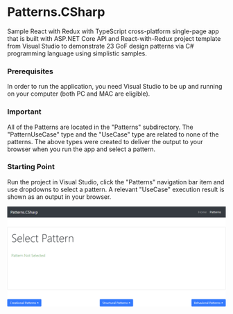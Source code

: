 # Patterns.CSharp
Sample React with Redux with TypeScript cross-platform single-page app that is built with ASP.NET Core API and React-with-Redux project template from Visual Studio 
to demonstrate 23 GoF design patterns via C# programming language using simplistic samples.

### Prerequisites 
In order to run the application, you need Visual Studio to be up and running on your computer (both PC and MAC are eligible).

### Important
All of the Patterns are located in the "Patterns" subdirectory. 
The "PatternUseCase" type and the "UseCase" type are related to none of the patterns. 
The above types were created to deliver the output to your browser when you run the app and select a pattern.

### Starting Point
Run the project in Visual Studio, click the "Patterns" navigation bar item and use dropdowns to select a pattern.
A relevant "UseCase" execution result is shown as an output in your browser.

![Web application screenshot](screenshot.PNG)
